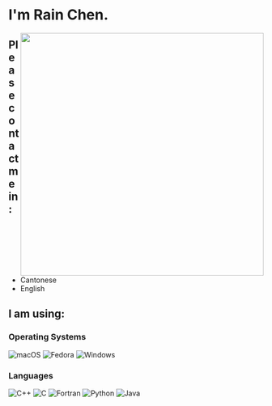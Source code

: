 # I'm Rain Chen.

<img align="right" width="480px" src="https://github-readme-stats.vercel.app/api?username=Chen-Rain&show_icons=true&hide_title=false&title_color=9745f5&icon_color=9f4bff&text_color=000000&bg_color=DEG,99ccff,b0ccff,e5ccff,ffccff">

## Please contact me in:

- Cantonese
- English

## I am using:

### Operating Systems

<p align="left">
    <img alt="macOS" src="https://img.shields.io/badge/macOS-Ventura-F98958?style=for-the-badge&logo=Apple&logoColor=white"/>
    <img alt="Fedora" src="https://img.shields.io/badge/Fedora-36-66A0D5?style=for-the-badge&logo=Fedora&logoColor=white"/>
    <img alt="Windows" src="https://img.shields.io/badge/Windows-11-3171CF?style=for-the-badge&logo=Windows&logoColor=white"/>
</p>

### Languages

<p align="left">
    <img alt="C++" src="https://img.shields.io/badge/C++-E1587E?style=for-the-badge"/>
    <img alt="C" src="https://img.shields.io/badge/C-4E4E4E?style=for-the-badge"/>
    <img alt="Fortran" src="https://img.shields.io/badge/Fortran-4C41AB?style=for-the-badge"/>
    <img alt="Python" src="https://img.shields.io/badge/Python-4571A1?style=for-the-badge"/>
    <img alt="Java" src="https://img.shields.io/badge/Java-A7752F?style=for-the-badge"/>
</p>
